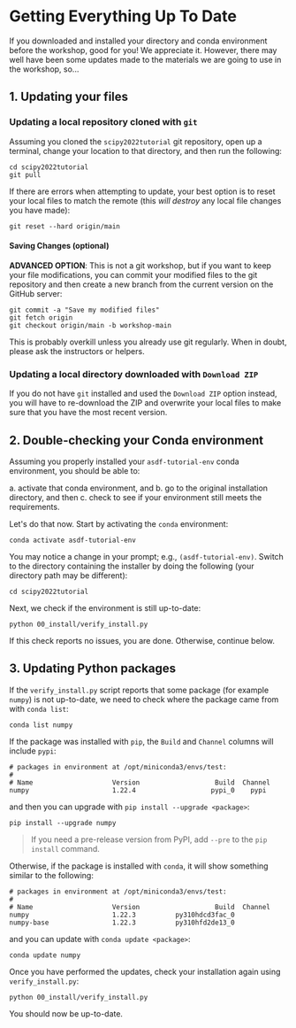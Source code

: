 # Getting Everything Up To Date

If you downloaded and installed your directory and conda environment before the workshop, good for you!  We appreciate
it. However, there may well have been some updates made to the materials we are going to use in the workshop, so...

## 1. Updating your files

### Updating a local repository cloned with `git`

Assuming you cloned the `scipy2022tutorial` git repository, open up a terminal, change your location to that directory,
and then run the following:

```shell
cd scipy2022tutorial
git pull
```

If there are errors when attempting to update, your best option is to reset your local files to match the remote
(this *will destroy* any local file changes you have made):

```shell
git reset --hard origin/main
```

#### Saving Changes (optional)

**ADVANCED OPTION**: This is not a git workshop, but if you want to keep your file modifications, you can commit your
modified files to the git repository and then create a new branch from the current version on the GitHub server:

```shell
git commit -a "Save my modified files"
git fetch origin
git checkout origin/main -b workshop-main
```

This is probably overkill unless you already use git regularly. When in doubt, please ask the instructors or helpers.

### Updating a local directory downloaded with `Download ZIP`

If you do not have `git` installed and used the `Download ZIP` option instead, you will have to re-download the ZIP and
overwrite your local files to make sure that you have the most recent version.

## 2. Double-checking your Conda environment

Assuming you properly installed your `asdf-tutorial-env` conda environment, you should be able to:

a. activate that conda environment, and b. go to the original installation directory, and then c. check to see if your
environment still meets the requirements.

Let's do that now. Start by activating the `conda` environment:

```shell
conda activate asdf-tutorial-env
```

You may notice a change in your prompt; e.g., `(asdf-tutorial-env)`. Switch to the directory containing the installer by
doing the following (your directory path may be different):

```shell
cd scipy2022tutorial
```

Next, we check if the environment is still up-to-date:

```shell
python 00_install/verify_install.py
```

If this check reports no issues, you are done. Otherwise, continue below.

## 3. Updating Python packages

If the `verify_install.py` script reports that some package (for example `numpy`)
is not up-to-date, we need to check where the package came from with `conda list`:

```shell
conda list numpy
```

If the package was installed with `pip`, the `Build` and `Channel` columns will include `pypi`:

```
# packages in environment at /opt/miniconda3/envs/test:
#
# Name                    Version                   Build  Channel
numpy                     1.22.4                   pypi_0    pypi
```

and then you can upgrade with `pip install --upgrade <package>`:

```shell
pip install --upgrade numpy
```

> If you need a pre-release version from PyPI, add `--pre` to the `pip install` command.

Otherwise, if the package is installed with `conda`, it will show something similar to the following:

```
# packages in environment at /opt/miniconda3/envs/test:
#
# Name                    Version                   Build  Channel
numpy                     1.22.3          py310hdcd3fac_0
numpy-base                1.22.3          py310hfd2de13_0
```

and you can update with `conda update <package>`:

```shell
conda update numpy
```

Once you have performed the updates, check your installation again using `verify_install.py`:

```shell
python 00_install/verify_install.py
```

You should now be up-to-date.
